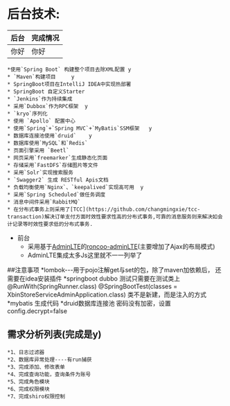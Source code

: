 # 后台技术:

|后台|完成情况|
|----|-----|
你好|你好|

    *使用`Spring Boot` 构建整个项目去除XML配置 y
	* `Maven`构建项目     y
	* SpringBoot项目在IntelliJ IDEA中实现热部署
	* SpringBoot 自定义Starter 
	* `Jenkins`作为持续集成
	* 采用`Dubbox`作为RPC框架  y
	* `kryo`序列化
	* 使用 `Apollo` 配置中心
	* 使用`Spring`+`Spring MVC`+`MyBatis`SSM框架   y
	* 数据库连接池使用`druid`    y
	* 数据库使用`MySQL`和`Redis`
	* 页面引擎采用 `Beetl`
	* 网页采用`freemarker`生成静态化页面
	* 存储采用`FastDFS`存储图片等文件
	* 采用`Solr`实现搜索服务
	* `Swagger2` 生成 RESTful Apis文档
	* 负载均衡使用`Nginx`、`keepalived`实现高可用  y
	* 采用`Spring Scheduled`做任务调度
	* 消息中间件采用`RabbitMQ`
	* 在分布式事务上则采用了[TCC](https://github.com/changmingxie/tcc-transaction)解决订单支付方面时效性要求性高的分布式事务,可靠的消息服务则来解决如会计记录等时效性要求低的分布式事务.
* 前台
	* 采用基于[AdminLTE](https://github.com/almasaeed2010/AdminLTE)的[roncoo-adminLTE](https://github.com/roncoo/roncoo-adminLTE)(主要增加了Ajax的布局模式)
	* AdminLTE集成太多Js这里就不一一列举了

##注意事项
*lombok---用于pojo注解get与set的包，除了maven加依赖后，
          还需要在idea安装插件
*springboot dubbo 测试只需要在测试类上
	@RunWith(SpringRunner.class)
	@SpringBootTest(classes = XbinStoreServiceAdminApplication.class)
	类不是新建，而是注入的方式
*mybatis 生成代码
*druid数据库连接池
   密码没有加密，设置config.decrypt=false

	
## 需求分析列表(完成是y)
	*1、日志过滤器
	*2、数据库异常处理----有run捕获
	*3、完成添加、修改表单
	*4、完成查询功能，查询条件为账号
	*5、完成角色模块
	*6、完成权限模块
	*7、完成shiro权限控制

